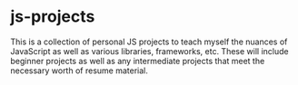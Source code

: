 # js-projects
This is a collection of personal JS projects to teach myself the nuances of JavaScript as well as various libraries, frameworks, etc. These will include beginner projects as well as any intermediate projects that meet the necessary worth of resume material.
